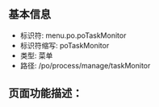 
## 基本信息

- 标识符: menu.po.poTaskMonitor
- 标识符缩写: poTaskMonitor
- 类型: 菜单
- 路径: /po/process/manage/taskMonitor

## 页面功能描述：




